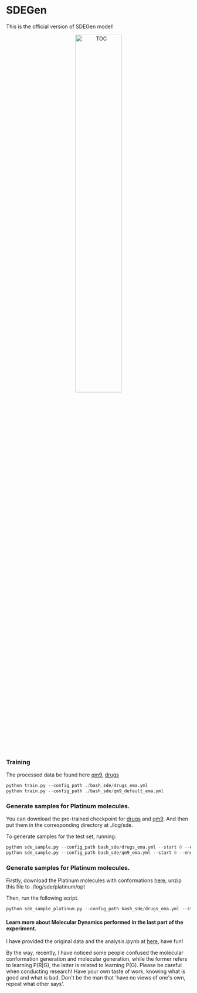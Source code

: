 # SDEGen
This is the official version of  SDEGen model! 

<div align=center>
<img src="./pic/TOC.png" width="50%" height="50%" alt="TOC" align=center />
</div>


### Training

The processed data be found here [qm9](https://doi.org/10.5281/zenodo.7938106), [drugs](https://doi.org/10.5281/zenodo.7938100) 

```python
python train.py --config_path ./bash_sde/drugs_ema.yml
python train.py --config_path ./bash_sde/qm9_default_ema.yml
```



### Generate samples for Platinum molecules.

You can download the pre-trained checkpoint for [drugs](https://drive.google.com/file/d/1KpixpWnypOXgdF5uM7m6uNmuR8D4Nba8/view?usp=share_link) and [qm9](https://drive.google.com/file/d/14hOkQqXy_B6LxRbjk1gPt7xe3QpXQjAu/view?usp=share_link). And then put them in the corresponding directory at ./log/sde. 

To generate samples for the test set, running:

```python
python sde_sample.py --config_path bash_sde/drugs_ema.yml --start 0 --end 200
python sde_sample.py --config_path bash_sde/qm9_ema.yml --start 0 --end 200
```



### Generate samples for Platinum molecules.

Firstly, download the Platinum molecules with conformations [here](https://drive.google.com/drive/folders/15USiInCf4u8JPmRnCRcH8yb1Fzf1G_mS?usp=share_link), unzip this file to ./log/sde/platinum/opt

Then, run the following script. 

```python
python sde_sample_platinum.py --config_path bash_sde/drugs_ema.yml --start 0 --end 200 
```



#### Learn more about Molecular Dynamics performed in the last part of the experiment.

I have provided the original data and the analysis.ipynb at [here](), have fun!

By the way, recently, I have noticed some people confused the molecular conformation generation and molecular generation, while the former refers to learning P(R|G), the latter is related to learning P(G).
Please be careful when conducting research! Have your own taste of work, knowing what is good and what is bad. Don't be the man that 'have no views of one's own, repeat what other says'. 

